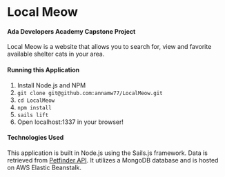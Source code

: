 # Local Meow
#### Ada Developers Academy Capstone Project

Local Meow is a website that allows you to search for, view and favorite available shelter cats in your area.

#### Running this Application
1. Install Node.js and NPM
2. `git clone git@github.com:annamw77/LocalMeow.git`
3. `cd LocalMeow`
4. `npm install`
4. `sails lift `
5. Open localhost:1337 in your browser!

#### Technologies Used
This application is built in Node.js using the Sails.js framework. Data is retrieved from [Petfinder API](https://www.petfinder.com/developers/api-docs). It utilizes a MongoDB database and is hosted on AWS Elastic Beanstalk.
